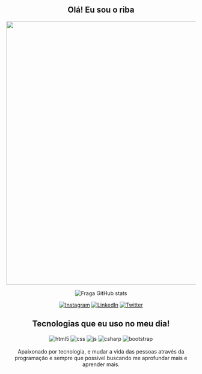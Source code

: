 
<div align="center" > 
  
  ## Olá! Eu sou o riba 
  
  <div >
    <img src="https://github.com/Ricriba/Ricriba/assets/147273729/84b5b57b-c529-4cc3-8a4d-cc8742498e72"width="700px">  
  </div>
  
![Fraga GitHub stats](https://github-readme-stats.vercel.app/api?username=Ricriba&show_icons=true&theme=dracula&count_private=true)   

[![Instagram](https://img.shields.io/badge/Instagram-E4405F?style=for-the-badge&logo=instagram&logoColor=white)](https://instagram.com/riba_sk8)
[![LinkedIn](https://img.shields.io/badge/LinkedIn-0077B5?style=for-the-badge&logo=linkedin&logoColor=white)](https://www.linkedin.com/in/richard-gabriel-1b04a7291)
[![Twitter](https://img.shields.io/badge/Twitter-1DA1F2?style=for-the-badge&logo=twitter&logoColor=white)](https://twitter.com/@RichardEstelai)


## Tecnologias que eu uso no meu dia!

<div style="display: inline_block",>
  <img align="center" alt="html5" src="https://img.shields.io/badge/HTML5-E34F26?style=for-the-badge&logo=html5&logoColor=white" />
  <img align="center" alt="css" src="https://img.shields.io/badge/CSS3-1572B6?style=for-the-badge&logo=css3&logoColor=white" />
  <img align="center" alt="js" src="https://img.shields.io/badge/JavaScript-F7DF1E?style=for-the-badge&logo=javascript&logoColor=black" />
  <img align="center" alt="csharp" src="https://img.shields.io/badge/C%23-239120?style=for-the-badge&logo=csharp&logoColor=white" />
  <img align="center" alt="bootstrap" src="https://img.shields.io/badge/Bootstrap-563D7C?style=for-the-badge&logo=bootstrap&logoColor=white" />
</div><br/>
Apaixonado por tecnologia, e mudar a vida das pessoas através da programação e sempre que possivel buscando me aprofundar mais e aprender mais.


